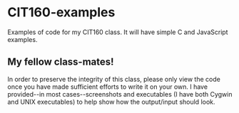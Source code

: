 # CIT160-examples
Examples of code for my CIT160 class. It will have simple C and JavaScript examples.


## My fellow class-mates!
In order to preserve the integrity of this class, please only view the code once you have made sufficient efforts to write it on your own. I have provided--in most cases--screenshots and executables (I have both Cygwin and UNIX executables) to help show how the output/input should look.
